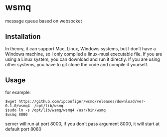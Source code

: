 # wsmq
message queue based on websocket

## Installation

In theory, it can support Mac, Linux, Windows systems, but I don’t have a Windows machine, so I only compiled a linux-musl executable file. If you are using a Linux system, you can download and run it directly. If you are using other systems, you have to git clone the code and compile it yourself.

## Usage

for example:

```
$wget https://github.com/ipconfiger/wsmq/releases/download/ver-0.1.0/wsmq4  /opt/lib/wsmq
$sudo ln -s /opt/lib/wsmq/wsmq4 /usr/bin/wsmq
$wsmq 8000
```
server will run at port 8000, if you don't pass argument 8000, it will start at default port 8080




